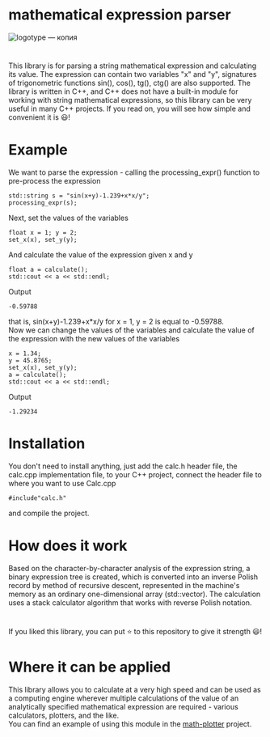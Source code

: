 # mathematical expression parser
![logotype — копия](https://user-images.githubusercontent.com/71639489/183302149-b197b95a-ae93-4187-871e-c183bd0b26cb.png)
 
# 

This library is for parsing a string mathematical expression and calculating its value. The expression can contain two variables "x" and "y", signatures of trigonometric functions sin(), cos(), tg(), ctg() are also supported. The library is written in C++, and C++ does not have a built-in module for working with string mathematical expressions, so this library can be very useful in many C++ projects. If you read on, you will see how simple and convenient it is 😃!   

# Example

We want to parse the expression - calling the processing_expr() function to pre-process the expression   

    std::string s = "sin(x+y)-1.239+x*x/y";
    processing_expr(s);
    
Next, set the values of the variables   

    float x = 1; y = 2;
    set_x(x), set_y(y);
    
And calculate the value of the expression given x and y   

    float a = calculate();
    std::cout << a << std::endl;
    
Output

    -0.59788
    
that is, sin(x+y)-1.239+x*x/y for x = 1, y = 2 is equal to -0.59788.   
Now we can change the values of the variables and calculate the value of the expression with the new values of the variables   

    x = 1.34;
	y = 45.8765;
	set_x(x), set_y(y);
	a = calculate();
	std::cout << a << std::endl;
    
Output   

    -1.29234
    
# Installation
You don't need to install anything, just add the calc.h header file, the calc.cpp implementation file, to your C++ project, connect the header file to where you want to use Calc.cpp   

    #include"calc.h"

and compile the project.   

# How does it work

Based on the character-by-character analysis of the expression string, a binary expression tree is created, which is converted into an inverse Polish record by method of recursive descent, represented in the machine's memory as an ordinary one-dimensional array (std::vector). The calculation uses a stack calculator algorithm that works with reverse Polish notation.
    
# 
If you liked this library, you can put ⭐️ to this repository to give it strength 😃!   
# 
# Where it can be applied

This library allows you to calculate at a very high speed and can be used as a computing engine wherever multiple calculations of the value of an analytically specified mathematical expression are required - various calculators, plotters, and the like.   
You can find an example of using this module in the [math-plotter](https://github.com/ft-290008buchok/Math-Plotter) project.   
